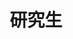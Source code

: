 ---
home: true
title: 研究生
heroText: null
tagline: 记录孤单的研究生涯

actions:
  # - text: Daily
  #   link: /master/daily/
  #   type: secondary
  - text: Ubuntu
    link: /master/ubuntu/
    type: secondary
  - text: GNN
    link: /master/GNN/
    type: secondary
  - text: python
    link: /master/python/
    type: secondary
  - text: java
    link: /master/spring/
    type: secondary
  - text: jvm
    link: /master/jvm/
    type: secondary
  - text: redis
    link: /master/redis/
    type: secondary
features:
# - title: Daily
#   details: 记录孤单的研究日常，有点神经质...
- title: ubuntu
  details: 记录一些在实验室ubuntu服务器上跑项目的菜狗经验...
- title: GNN
  details: 记录一些在使用GNN的过程中的基础知识，包括训练模型的基本概念，以及一些pythorch的基本用法...
- title: python
  details: 记录做科研项目期间的python用法...
- title: spring
  details: spring...
- title: jvm
  details: jvm..
- title: redis
  details: redis...
---